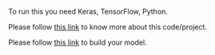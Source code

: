 To run this you need Keras, TensorFlow, Python.

Please follow [this link](https://medium.com/@ashok.tankala/building-digit-prediction-web-application-using-tensorflow-with-keras-and-flask-19f8bbdaec0b) to know more about this code/project.

Please follow [this link](https://medium.com/@ashok.tankala/build-your-first-deep-learning-neural-network-model-using-keras-tensorflow-in-python-a3e76a6b3ccb) to build your model.